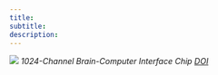```yaml
---
title: 
subtitle: 
description: 
---
```


![](/assets/images/retina_chip.png)
*1024-Channel Brain-Computer Interface Chip [DOI](https://doi.org/10.23919/VLSITechnologyandCir57934.2023.10185288)*
